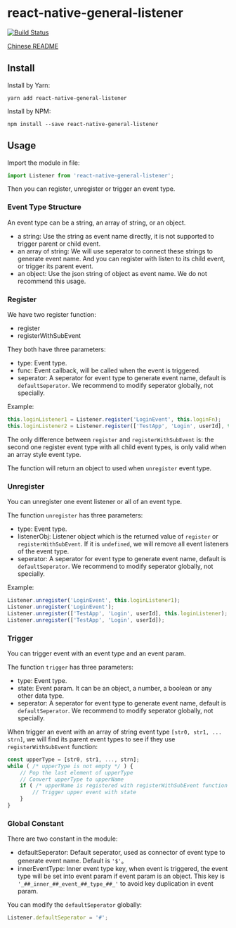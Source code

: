 # react-native-general-listener

[![Build Status](https://travis-ci.org/gaoxiaosong/react-native-general-listener.svg?branch=master)](https://travis-ci.org/gaoxiaosong/react-native-general-listener)

[Chinese README](/README-zh_CN.md)

## Install

Install by Yarn:

```shell
yarn add react-native-general-listener
```

Install by NPM:

```shell
npm install --save react-native-general-listener
```

## Usage

Import the module in file:

```javascript
import Listener from 'react-native-general-listener';
```

Then you can register, unregister or trigger an event type.

### Event Type Structure

An event type can be a string, an array of string, or an object.

* a string: Use the string as event name directly, it is not supported to trigger parent or child event.
* an array of string: We will use seperator to connect these strings to generate event name. And you can register with listen to its child event, or trigger its parent event.
* an object: Use the json string of object as event name. We do not recommend this usage.

### Register

We have two register function:

* register
* registerWithSubEvent

They both have three parameters:

* type: Event type.
* func: Event callback, will be called when the event is triggered.
* seperator: A seperator for event type to generate event name, default is `defaultSeperator`. We recommend to modify seperator globally, not specially.

Example:

```javascript
this.loginListener1 = Listener.register('LoginEvent', this.loginFn);
this.loginListener2 = Listener.register(['TestApp', 'Login', userId], this.loginFn);
```

The only difference between `register` and `registerWithSubEvent` is: the second one register event type with all child event types, is only valid when an array style event type.

The function will return an object to used when `unregister` event type.

### Unregister

You can unregister one event listener or all of an event type.

The function `unregister` has three parameters:

* type: Event type.
* listenerObj: Listener object which is the returned value of `register` or `registerWithSubEvent`. If it is `undefined`, we will remove all event listeners of the event type.
* seperator: A seperator for event type to generate event name, default is `defaultSeperator`. We recommend to modify seperator globally, not specially.

Example:

```javascript
Listener.unregister('LoginEvent', this.loginListener1);
Listener.unregister('LoginEvent');
Listener.unregister(['TestApp', 'Login', userId], this.loginListener);
Listener.unregister(['TestApp', 'Login', userId]);
```

### Trigger

You can trigger event with an event type and an event param.

The function `trigger` has three parameters:

* type: Event type.
* state: Event param. It can be an object, a number, a boolean or any other data type.
* seperator: A seperator for event type to generate event name, default is `defaultSeperator`. We recommend to modify seperator globally, not specially.

When trigger an event with an array of string event type `[str0, str1, ... strn]`, we will find its parent event types to see if they use `registerWithSubEvent` function:

```javascript
const upperType = [str0, str1, ..., strn];
while ( /* upperType is not empty */ ) {
    // Pop the last element of upperType
    // Convert upperType to upperName
    if ( /* upperName is registered with registerWithSubEvent function */ ) {
        // Trigger upper event with state
    }
}
```

### Global Constant

There are two constant in the module:

* defaultSeperator: Default seperator, used as connector of event type to generate event name. Default is `'$'`。
* innerEventType: Inner event type key, when event is triggered, the event type will be set into event param if event param is an object. This key is `'_##_inner_##_event_##_type_##_'` to avoid key duplication in event param.

You can modify the `defaultSeperator` globally:

```javascript
Listener.defaultSeperator = '#';
```